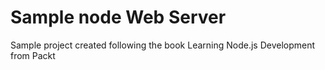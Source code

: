 # Sample node Web Server

Sample project created following the book Learning Node.js Development from Packt
